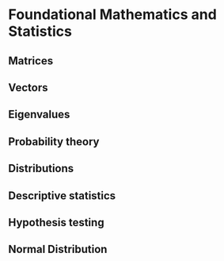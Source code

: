 # Foundational Mathematics and Statistics
## Matrices
## Vectors
## Eigenvalues
## Probability theory
## Distributions
## Descriptive statistics
## Hypothesis testing
## Normal Distribution
